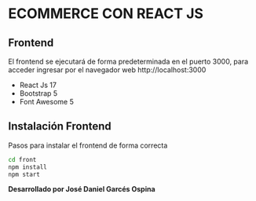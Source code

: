 # ECOMMERCE CON REACT JS

## Frontend
El frontend se ejecutará de forma predeterminada en el puerto 3000, para acceder ingresar por el navegador web http://localhost:3000
- React Js 17
- Bootstrap 5
- Font Awesome 5


## Instalación Frontend

Pasos para instalar el frontend de forma correcta

```sh
cd front
npm install
npm start
```
**Desarrollado por José Daniel Garcés Ospina**

